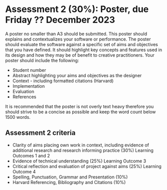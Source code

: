 # Assessment 2 (30%): Poster, due Friday ?? December 2023
A poster no smaller than A3 should be submitted. This poster should explains and contextualizes your software or performance. The poster should evaluate the software against a specific set of aims and objectives that you have defined. It should highlight key concepts and features used in its design and how they may be of benefit to creative practitioners. Your poster should include the following:

* Student number
* Abstract highlighting your aims and objectives as the designer
* Context - including formatted citations (Harvard)
* Implementation
* Evaluation
* References

It is recommended that the poster is not overly text heavy therefore you should strive to be a concise as possible and keep the word count below 1500 words.

## Assessment 2 criteria
* Clarity of aims placing own work in context, including evidence of additional research and research informing practice (30%) Learning Outcomes 1 and 2
* Evidence of technical understanding (25%) Learning Outcome 3
* Critical reflection and evaluation of project against aims (25%) Learning Outcome 4
* Spelling, Punctuation, Grammar and Presentation (10%)
* Harvard Referencing, Bibliography and Citations (10%)
